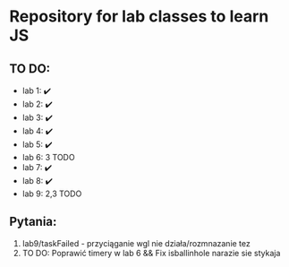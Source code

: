  # Repository for lab classes to learn JS  
 ## TO DO:
 - lab 1: ✔️
 - lab 2: ✔️
 - lab 3: ✔️
 - lab 4: ✔️
 - lab 5: ✔️
 - lab 6: 3 TODO
 - lab 7: ✔️
 - lab 8: ✔️
 - lab 9: 2,3 TODO

## Pytania:
 
 1. lab9/taskFailed - przyciąganie wgl nie działa/rozmnazanie tez
 2. TO DO: Poprawić timery w lab 6 && Fix isballinhole narazie sie stykaja
 
 
